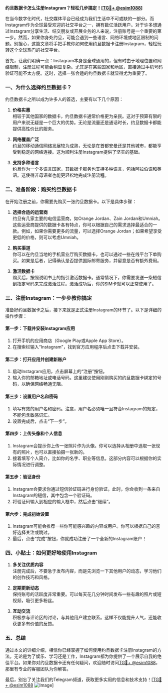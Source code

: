 **约旦数据卡怎么注册Instagram？轻松几步搞定！[[TG💪+ @esim1088](https://t.me/s/esim1088)]**

在当今数字化时代，社交媒体平台已经成为我们生活中不可或缺的一部分。而Instagram作为全球最受欢迎的社交平台之一，拥有数亿活跃用户。对于许多想通过Instagram分享生活、结交朋友或开展业务的人来说，注册账号是一个重要的第一步。然而，如果你身处约旦，可能会遇到一些语言、网络环境或地区限制的问题。别担心，这篇文章将手把手教你如何使用约旦数据卡注册Instagram，轻松玩转这个全球热门的社交平台。

首先，让我们明确一点：Instagram本身是全球通用的，但有时由于地理位置和网络限制，注册过程可能会稍显复杂。尤其是在某些国家和地区，直接通过手机号码验证可能不太方便。这时，选择一张合适的约旦数据卡就显得尤为重要了。

### 一、为什么选择约旦数据卡？

约旦数据卡之所以成为许多人的首选，主要有以下几个原因：

1. **价格实惠**  
   相较于其他国家的数据卡，约旦数据卡通常价格更为亲民。这对于预算有限的用户来说无疑是一个巨大的优势。无论是流量还是通话时长，约旦数据卡都能提供高性价比的服务。

2. **网络覆盖广泛**  
   约旦的移动通信网络发展较为成熟，无论是在首都安曼还是其他城市，都能享受到稳定的网络连接。这为顺利注册Instagram提供了坚实的基础。

3. **支持多种语言**  
   约旦作为一个多语言国家，其数据卡服务也支持多种语言，包括阿拉伯语和英语。这使得非母语者也能更轻松地完成注册流程。

### 二、准备阶段：购买约旦数据卡

在开始注册之前，你需要先购买一张约旦数据卡。以下是具体步骤：

1. **选择合适的运营商**  
   约旦有几家主要的电信运营商，如Orange Jordan、Zain Jordan和Umniah。这些运营商提供的数据卡各有特点，你可以根据自己的需求选择最适合的一款。例如，如果你需要更多的流量，可以选择Orange Jordan；如果希望享受更低的价格，则可以考虑Umniah。

2. **购买渠道**  
   你可以在约旦当地的手机营业厅购买数据卡，也可以通过一些在线平台下单购买。如果是后者，记得确认是否提供国际邮寄服务，并留意是否有额外费用。

3. **激活数据卡**  
   购买后，按照说明书上的指引激活数据卡。通常情况下，你需要发送一条短信到指定号码来完成激活过程。激活成功后，你的SIM卡就可以正常使用了。

### 三、注册Instagram：一步步教你搞定

准备好约旦数据卡之后，接下来就是正式注册Instagram的环节了。以下是详细的操作步骤：

#### 第一步：下载并安装Instagram应用

1. 打开手机的应用商店（Google Play或Apple App Store）。
2. 在搜索栏输入“Instagram”，找到官方应用程序后点击下载并安装。

#### 第二步：打开应用并创建新账户

1. 启动Instagram应用，点击屏幕上的“注册”按钮。
2. 输入你的邮箱地址或电话号码。这里建议使用刚刚购买的约旦数据卡绑定的号码，以确保网络畅通无阻。

#### 第三步：设置用户名和密码

1. 填写有效的用户名和密码。注意，用户名必须唯一且符合Instagram的规定，不能包含敏感词汇。
2. 设置完成后，点击“下一步”。

#### 第四步：上传头像和个人信息

1. Instagram会提示你上传一张照片作为头像。你可以选择从相册中选取一张现有的照片，也可以直接拍摄一张新的。
2. 接着填写个人简介，比如你的名字、职业等信息。这部分内容可以根据你的实际情况进行调整。

#### 第五步：验证身份

1. Instagram会要求你通过短信验证码进行身份验证。此时，你会收到一条来自Instagram的短信，其中包含一个验证码。
2. 将验证码输入到相应的输入框中，然后点击“继续”。

#### 第六步：完成初始设置

1. Instagram可能会推荐一些你可能感兴趣的内容或用户。你可以根据自己的喜好选择关注或跳过。
2. 最后，点击“完成”按钮，你就成功注册了一个全新的Instagram账户！

### 四、小贴士：如何更好地使用Instagram

1. **多关注优质内容**  
   注册完成后，不要急于发布内容，而是先浏览一下其他用户的动态，学习他们的创作技巧和风格。

2. **定期更新动态**  
   保持账号的活跃度非常重要。可以每天花几分钟时间发布一些有趣的照片或短视频，吸引更多粉丝。

3. **互动交流**  
   积极参与评论区的讨论，与其他用户建立联系。这样不仅能提升人气，还能收获更多有价值的反馈。

### 五、总结

通过本文的详细介绍，相信你已经掌握了如何使用约旦数据卡注册Instagram的方法。无论是为了娱乐、学习还是工作，Instagram都为你提供了一个展示自我的绝佳平台。如果你对约旦数据卡还有任何疑问，欢迎随时访问[TG💪+ @esim1088](https://t.me/s/esim1088)，那里有专业的客服团队为你解答。

最后，别忘了关注我们的Telegram频道，获取更多实用的信息和技术支持！[[TG💪+ @esim1088](https://t.me/s/esim1088) ![Image](https://i.postimg.cc/4NQfJmqS/Snipaste-2025-05-13-00-14-12.png)]
